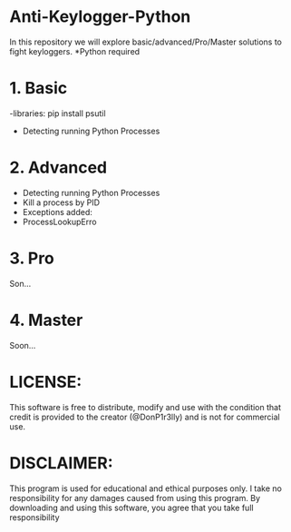 # Anti-Keylogger-Python
In this repository we will explore basic/advanced/Pro/Master solutions to fight keyloggers.
*Python required

# 1. Basic
-libraries: pip install psutil
- Detecting running Python Processes


# 2. Advanced
- Detecting running Python Processes
- Kill a process by PID
- Exceptions added:
-   ProcessLookupErro

# 3. Pro 
Son...

# 4. Master 
Soon...


# LICENSE:
This software is free to distribute, modify and use with the condition that credit is provided to the creator (@DonP1r3lly) and is not for commercial use.

# DISCLAIMER:
This program is used for educational and ethical purposes only. I take no responsibility for any damages caused from using this program. By downloading and using this software, you agree that you take full responsibility 
